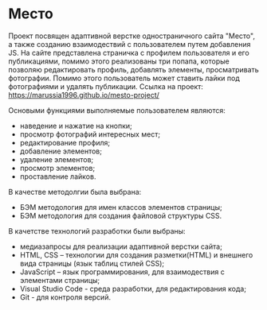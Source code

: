 # Место

Проект посвящен адаптивной верстке одностраничного сайта "Место", а также созданию взаимодествий с пользователем путем добавления JS.
На сайте представлена страничка с профилем пользователя и его публикациями, помимо этого реализованы три попапа, которые позволяю редактировать профиль, добавлять элементы, просматривать фотографии. Помимо этого пользователь может ставить лайки под фотографиями и удалять публикации.
Ссылка на проект: https://marussia1996.github.io/mesto-project/

Основыми функциями выполняемые пользователем являются:

- наведение и нажатие на кнопки;
- просмотр фотографий интересных мест;
- редактирование профиля;
- добавление элементов;
- удаление элементов;
- просмотр элементов;
- проставление лайков.

В качестве методолгии была выбрана:

- БЭМ методология для имен классов элементов страницы;
- БЭМ методология для создания файловой структуры CSS.

В качетстве технологий разработки были выбраны:

- медиазапросы для реализации адаптивной верстки сайта;
- HTML, CSS – технологии для создания разметки(HTML) и внешнего вида страницы (язык таблиц стилей CSS);
- JavaScript – язык программирования, для взаимодествия с элементами страницы;
- Visual Studio Code - среда разработки, для редактирования кода;
- Git - для контроля версий.
